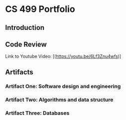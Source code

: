 # CS 499 Portfolio

## Introduction

## Code Review

Link to Youtube Video: [(https://youtu.be/6Lf3Znu4wfs)]
## Artifacts

### Artifact One: Software design and engineering 

### Artifact Two: Algorithms and data structure 

### Artifact Three: Databases
